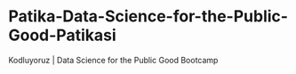 # Patika-Data-Science-for-the-Public-Good-Patikasi
Kodluyoruz | Data Science for the Public Good Bootcamp
